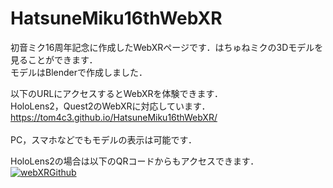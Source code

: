 # HatsuneMiku16thWebXR
初音ミク16周年記念に作成したWebXRページです．はちゅねミクの3Dモデルを見ることができます．<br>
モデルはBlenderで作成しました．<br>

以下のURLにアクセスするとWebXRを体験できます．<br>
HoloLens2，Quest2のWebXRに対応しています．<br>
https://tom4c3.github.io/HatsuneMiku16thWebXR/<br><br>
PC，スマホなどでもモデルの表示は可能です．<br>

HoloLens2の場合は以下のQRコードからもアクセスできます．<br/>
[![webXRGithub](
https://user-images.githubusercontent.com/43462743/264313740-54d9afaa-9570-4769-b10f-39dd243da778.png)
](https://user-images.githubusercontent.com/43462743/264313740-54d9afaa-9570-4769-b10f-39dd243da778.png)

